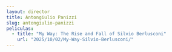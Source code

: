 ```yaml
---
layout: director
title: Antongiulio Panizzi
slug: antongiulio-panizzi
peliculas:
  - title: "My Way: The Rise and Fall of Silvio Berlusconi"
    url: "2025/10/02/My-Way-Silvio-Berlusconi/"
---
```

